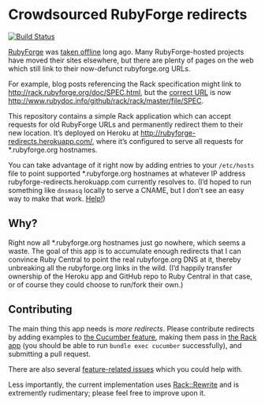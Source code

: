# Crowdsourced RubyForge redirects

[![Build Status](https://travis-ci.org/tomstuart/rubyforge-redirects.svg?branch=master)](https://travis-ci.org/tomstuart/rubyforge-redirects)

[RubyForge](http://en.wikipedia.org/wiki/RubyForge) was [taken offline](https://twitter.com/evanphx/status/399552820380053505) long ago. Many RubyForge-hosted projects have moved their sites elsewhere, but there are plenty of pages on the web which still link to their now-defunct rubyforge.org URLs.

For example, blog posts referencing the Rack specification might link to http://rack.rubyforge.org/doc/SPEC.html, but the [correct URL](https://github.com/rack/rack/issues/633) is now http://www.rubydoc.info/github/rack/rack/master/file/SPEC.

This repository contains a simple Rack application which can accept requests for old RubyForge URLs and permanently redirect them to their new location. It’s deployed on Heroku at http://rubyforge-redirects.herokuapp.com/, where it’s configured to serve all requests for \*.rubyforge.org hostnames.

You can take advantage of it right now by adding entries to your `/etc/hosts` file to point supported \*.rubyforge.org hostnames at whatever IP address rubyforge-redirects.herokuapp.com currently resolves to. (I’d hoped to run something like `dnsmasq` locally to serve a CNAME, but I don’t see an easy way to make that work. [Help!](https://github.com/tomstuart/rubyforge-redirects/issues/1))

## Why?

Right now all \*.rubyforge.org hostnames just go nowhere, which seems a waste. The goal of this app is to accumulate enough redirects that I can convince Ruby Central to point the real rubyforge.org DNS at it, thereby unbreaking all the rubyforge.org links in the wild. (I’d happily transfer ownership of the Heroku app and GitHub repo to Ruby Central in that case, or of course they could choose to run/fork their own.)

## Contributing

The main thing this app needs is *more redirects*. Please contribute redirects by adding examples to [the Cucumber feature](features/redirect.feature), making them pass in [the Rack app](config.ru) (you should be able to run `bundle exec cucumber` successfully), and submitting a pull request.

There are also several [feature-related issues](https://github.com/tomstuart/rubyforge-redirects/labels/help%20wanted) which you could help with.

Less importantly, the current implementation uses [Rack::Rewrite](https://github.com/jtrupiano/rack-rewrite) and is extremently rudimentary; please feel free to improve upon it.
